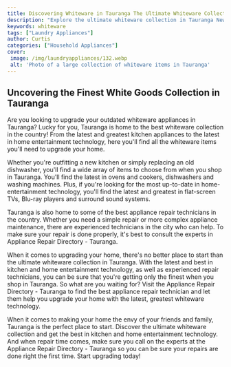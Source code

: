 ```yaml
---
title: Discovering Whiteware in Tauranga The Ultimate Whiteware Collection
description: "Explore the ultimate whiteware collection in Tauranga New Zealand From the latest appliances to traditional favorites learn why this is the go-to spot for stunning whiteware"
keywords: whiteware
tags: ["Laundry Appliances"]
author: Curtis
categories: ["Household Appliances"]
cover: 
 image: /img/laundryappliances/132.webp
 alt: 'Photo of a large collection of whiteware items in Tauranga'
---
```

## Uncovering the Finest White Goods Collection in Tauranga 
Are you looking to upgrade your outdated whiteware appliances in Tauranga? Lucky for you, Tauranga is home to the best whiteware collection in the country! From the latest and greatest kitchen appliances to the latest in home entertainment technology, here you'll find all the whiteware items you'll need to upgrade your home.

Whether you're outfitting a new kitchen or simply replacing an old dishwasher, you'll find a wide array of items to choose from when you shop in Tauranga. You'll find the latest in ovens and cookers, dishwashers and washing machines. Plus, if you're looking for the most up-to-date in home-entertainment technology, you'll find the latest and greatest in flat-screen TVs, Blu-ray players and surround sound systems. 

Tauranga is also home to some of the best appliance repair technicians in the country. Whether you need a simple repair or more complex appliance maintenance, there are experienced technicians in the city who can help. To make sure your repair is done properly, it's best to consult the experts in Appliance Repair Directory - Tauranga. 

When it comes to upgrading your home, there's no better place to start than the ultimate whiteware collection in Tauranga. With the latest and best in kitchen and home entertainment technology, as well as experienced repair technicians, you can be sure that you're getting only the finest when you shop in Tauranga. So what are you waiting for? Visit the Appliance Repair Directory - Tauranga to find the best appliance repair technician and let them help you upgrade your home with the latest, greatest whiteware technology. 

When it comes to making your home the envy of your friends and family, Tauranga is the perfect place to start. Discover the ultimate whiteware collection and get the best in kitchen and home entertainment technology. And when repair time comes, make sure you call on the experts at the Appliance Repair Directory - Tauranga so you can be sure your repairs are done right the first time. Start upgrading today!
